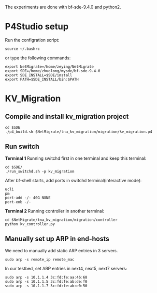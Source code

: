 The experiments are done with bf-sde-9.4.0 and python2.

# P4Studio setup
Run the configration script:
```
source ~/.bashrc
```
or type the following commands:
```
export NetMigrate=/home/zeying/NetMigrate
export SDE=/home/zhuolong/mysde/bf-sde-9.4.0
export SDE_INSTALL=$SDE/install
export PATH=$SDE_INSTALL/bin:$PATH
```
# KV_Migration
## Compile and install kv_migration project
```
cd $SDE
./p4_build.sh $NetMigrate/tna_kv_migration/migration/kv_migration.p4
```

## Run switch
**Terminal 1** Running switchd first in one terminal and keep this terminal:
```
cd $SDE/
./run_switchd.sh -p kv_migration
```
After bf-shell starts, add ports in switchd terminal(interactive mode):
```
ucli
pm
port-add -/- 40G NONE
port-enb -/-
```

**Terminal 2** Running controller in another terminal:
```
cd $NetMigrate/tna_kv_migration/migration/controller
python kv_controller.py
```



## Manually set up ARP in end-hosts
We need to manually add static ARP entries in 3 servers.
```
sudo arp -s remote_ip remote_mac
```
In our testbed, set ARP entries in next4, next5, next7 servers:
```
sudo arp -s 10.1.1.4 3c:fd:fe:aa:46:68
sudo arp -s 10.1.1.5 3c:fd:fe:ab:de:f0
sudo arp -s 10.1.1.7 3c:fd:fe:ab:e0:50
```
